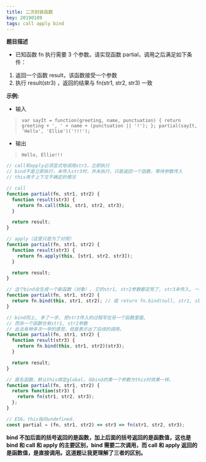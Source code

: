 ```yaml
---
title: 二次封装函数
key: 20190109
tags: call apply bind
---
```


<!--more-->

**题目描述**

- 已知函数 fn 执行需要 3 个参数。请实现函数 partial，调用之后满足如下条件：

1. 返回一个函数 result，该函数接受一个参数
2. 执行 result(str3) ，返回的结果与 fn(str1, str2, str3) 一致

**示例:**

- 输入

> `var sayIt = function(greeting, name, punctuation) { return greeting + ', ' + name + (punctuation || '!'); }; partial(sayIt, 'Hello', 'Ellie')('!!!');`

- 输出

> `Hello, Ellie!!!`

```javascript
// call和apply必须显式地调用str3，立即执行
// bind不是立即执行，未传入str3时，并未执行，只是返回一个函数，等待参数传入
// this用于上下文不确定的情况

// call
function partial(fn, str1, str2) {
  function result(str3) {
    return fn.call(this, str1, str2, str3);
  }

  return result;
}

// apply（这里只是为了对照）
function partial(fn, str1, str2) {
  function result(str3) {
    return fn.apply(this, [str1, str2, str3]);
  }

  return result;
}

// 这个bind会生成一个新函数（对象）, 它的str1, str2参数都定死了, str3未传入, 一旦传入就会执行
function partial(fn, str1, str2) {
  return fn.bind(this, str1, str2); // 或 return fn.bind(null, str1, str2);
}

// bind同上, 多了一步, 把str3传入的过程写在另一个函数里面,
// 而另一个函数也有str1, str2参数
// 此法有种多次一举的感觉，但是表示出了后续的调用。
function partial(fn, str1, str2) {
  function result(str3) {
    return fn.bind(this, str1, str2)(str3);
  }

  return result;
}

// 匿名函数，默认this绑定global，与bind的第一个参数为this时效果一样。
function partial(fn, str1, str2) {
  return function(str3) {
    return fn(str1, str2, str3);
  };
}

// ES6。this指向undefined.
const partial = (fn, str1, str2) => str3 => fn(str1, str2, str3);
```

**bind 不加后面的括号返回的是函数，加上后面的括号返回的是函数值，这也是 bind 和 call 和 apply 的主要区别，bind 需要二次调用，而 call 和 apply 返回的是函数值，是直接调用。这道题让我更理解了三者的区别。**
